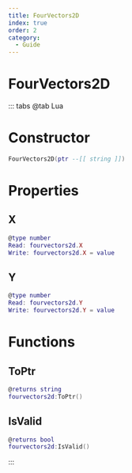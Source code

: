 ```yaml
---
title: FourVectors2D
index: true
order: 2
category:
  - Guide
---
```


# FourVectors2D

::: tabs
@tab Lua
# Constructor
```lua
FourVectors2D(ptr --[[ string ]])
```
# Properties
## X 
```lua
@type number
Read: fourvectors2d.X
Write: fourvectors2d.X = value
```
## Y 
```lua
@type number
Read: fourvectors2d.Y
Write: fourvectors2d.Y = value
```
# Functions
## ToPtr
```lua
@returns string
fourvectors2d:ToPtr()
```
## IsValid
```lua
@returns bool
fourvectors2d:IsValid()
```

:::